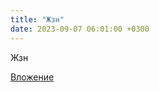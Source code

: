 ```yaml
---
title: "Жзн"
date: 2023-09-07 06:01:00 +0300
---
```


Жзн

[Вложение](/assets/vk_photos/1/vdtcSWT_QrE.jpg)
